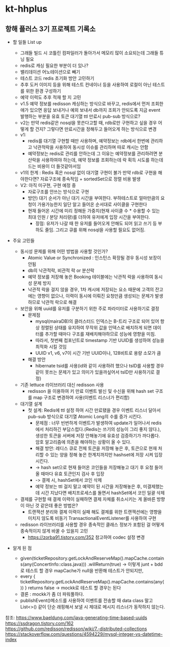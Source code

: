 # kt-hhplus
## 항해 플러스 3기 프로젝트 기록소
+ 할 일들 List up
  + 그래들 빌드 시 코틀린 컴파일러가 돌아가서 메모리 많이 소요되는데 그래들 튜닝 필요
  + redis로 캐싱 필요한 부분이 더 있나?
  + 밸리데이션 어노테이션으로 빼기
  + 테스트 코드 redis 초기화 방안 고민하기
  + 추후 도커 이미지 등을 위해 테스트 컨네이너 등을 사용하여 로컬이 아닌 테스트를 위한 환경 구성하기
  + 예약 이력도 추후 적재 할 지 고민
  + v1.5 예약 정보를 redisson 캐싱하는 방식으로 바꾸고, redis에서 먼저 조회한 애가 있으면 응답 보내거나 예외 보내서 db까지 조회가 안되도록 지금 event 발행하는 부분을 유효 토큰 대기열 ttl 만료시 pub-sub 방식으로?
  + v2는 만약 redis같은 nosql을 못쓴다고할 때, rdb로만 구현하고 싶을 경우 어떻게 할 건지? 그렇다면 만료시간을 정해두고 들어오게 하는 방식으로 변경
  + v1:
    + redis를 대기열 구현할 때만 사용하며, 예약정보는 rdb에서 한번에 관리하고 낙관적락을 사용하여 동시성 이슈를 관리하며 따로 캐시는 안함
    + 예약정보는 redis로 관리를 안하는데 그 이유는 예약정보를 관리하려면 분산락을 사용하여야 하는데, 예약 정보를 조회하는데 락 획득 시도를 하는데 드는 비용이 더 들것같아서임
  + v1의 한계 : Redis 혹은 nosql 없이 대기열 구현이 불가 만약 rdb로 구현을 해야한다면? 자료구조에 종속적임 + sortedSet으로 정렬 비용 발생
  + V2: 아직 미구현, 구현 예정 중
    + 자료구조를 안쓰는 방식으로 구현 
    + 방안) 대기 순서가 아닌 대기 시간을 부여한다. 부하테스트로 얼마만큼의 요청이 가용가능한지 일단 알고 들어온 순서대로 사이클을 구현한다
    + 현재 들어온 시간에 미리 정해둔 가중치(현재 사이클 수 * 수용할 수 있는 최대 인원 / 분당 처리량)를 더하여 유저에게 입장 시간을 부여한다.
      + 장점: 유저가 나갈 때 한 유저를 들어오게 안해도 되어 읽고 쓰기 등 부하도 줄임. 그리고 큐를 위해 nosql을 사용할 필요도 없어짐.

+ 주요 고민들
  + 동시성 문제를 위해 어떤 방법을 사용할 것인가?
    + Atomic Value or Synchronized : 인스턴스 확장될 경우 동시성 보장이 안됨
    + db의 낙관적락, 비관적 락 or 분산락
    + 예약 정보를 저장해 놓은 Booking 테이블에는 낙관적 락을 사용하여 동시성 문제 방지
    + 낙관적 락을 걸지 않을 경우, 1차 캐시에 저장되는 요소 때문에 고객의 잔고에는 영향이 없으나, 이력이 동시에 이뤄진 요청만큼 생성되는 문제가 발생하므로 낙관적 락으로 해결
  + 보안을 위해 uuid를 유저를 구분하기 위한 주로 파라미터로 사용하기로 결정
    + 문제점
      + mysql(mairaDB)의 클러스터드 인덱스는 B-트리 구조로 되어 있어 항상 정렬된 상태를 유지하여 무작위 값을 인덱스로 배치하게 되면 데이터를 추가할 때마다 구조를 재배치해야하므로 성능에 영향을 미침.
      + 따라서, 첫번째 컴포넌트로 timestamp 기반 UUID를 생성하여 성능을 최적화 시킬 것임
      + UUID v1, v6, v7이 시간 기반 UUID이나, 128비트로 용량 소모가 큼
    + 해결 방안
      + hibernate tsid를 사용(id와 같이 사용하려 했으나 tsID를 사용할 경우 같이 못쓰는 문제가 있고 의미가 있을까싶어서 tsID만 사용하기로 결정)
  + 기존 lettuce 라이브러리 대신 redisson 사용
    + redisson 을 이용하여 키 만료 이벤트 발신 및 수신을 위해 hash set 구조를 map 구조로 변경하여 사용(이벤트 리스너가 편리함)
  + 대기열 설계
    + 첫 설계: Redis에 ttl 설정 하여 시간 만료됐을 경우 이벤트 리스너 달아서 pub-sub 방식으로 대기열 Atomic Long의 수를 증가 시킨다.
      + 문제점 : 너무 빈번하게 이벤트가 발생하여 update가 일어나서 redis에서 처리하긴 부담스럽다.(Redis는 쓰기의 성능이 그리 좋지 않다.), 생성한 토큰을 서버에 저장 안해놓기에 유효성 검증하기가 까다롭다. 암호 알고리즘에 의존을 해야하는 상황이 올 수 있다.
      + 해결 방안: 레디스 큐로 전체 토큰을 저장해 놓은 후, 토큰으로 현재 처리할 수 있는 양을 정해 놓은 한계치까지만 hashset에 저장 시켜 입장 시킨다. 
      + -> hash set으로 현재 들어온 코인들을 저장해놓고 대기 후 요청 들어올 때마다 유효 토큰인지 검사 후 입장
      + -> 결제 시, hashSet에서 코인 삭제
      + 예약 정보는 ttl 걸지 말고 예약이 된 시간을 저장해놓은 후, 미결제했는데 시간 지났다면 배치프로세스를 돌면서 hashSet에서 코인 일괄 삭제
  + 결제를 구현할 때 결제 이력이 실패하면 결제 자체를 취소시키는 게 올바른 방향이 아닌 것 같은데 좋은 방법은?
    + 트랜잭션 분리와 결제 이력이 실패 해도 결제를 위한 트랜잭션에는 영향을 미치지 않도록 비동기 TransactionalEventListener를 사용하여 구현
  + redisson 라이브러리를 사용할 경우 종속적인 클래스 정보가 포함된 걸 어떻게 종속적이지 않게 바꿀 수 있을지 고민
    + https://zorba91.tistory.com/352 참고하여 codec 설정 변경
  

+ 알게 된 점
  + given(ticketRepository.getLockAndReserveMap().mapCache.contains(any(ConcertInfo::class.java)))
    .willReturn(true) -> 이렇게 junt + bdd로 테스트 할 경우 mapCache가 null을 반환해 테스트가 안되지만,
  + every { ticketRepository.getLockAndReserveMap().mapCache.contains(any()) } returns false -> mockk로 테스트 할 경우는 된다
  + 결론 : mockk가 좀 더 파워풀하다.
  + publishEvent()메소드를 사용하여 이벤트를 전송할 때 data class 말고 List<>() 같이 단순 래핑해서 보낼 시 제대로 메시지 리스너가 동작하지 않는다.


참조: https://www.baeldung.com/java-generating-time-based-uuids
<br>https://ssdragon.tistory.com/162
<br>https://github.com/redisson/redisson/wiki/7.-distributed-collections
<br>https://stackoverflow.com/questions/4594229/mysql-integer-vs-datetime-index